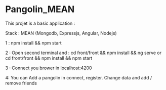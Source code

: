 # Pangolin_MEAN

This projet is a basic application :

Stack : MEAN (Mongodb, Expressjs, Angular, Nodejs)

1 : npm install && npm start

2 : Open second terminal and :
  cd front/front && npm install && ng serve
    or
   cd front/front && npm install && npm start
   
3 : Connect you brower in localhost:4200

4: You can Add a pangolin in connect, register. Change data and add / remove friends
